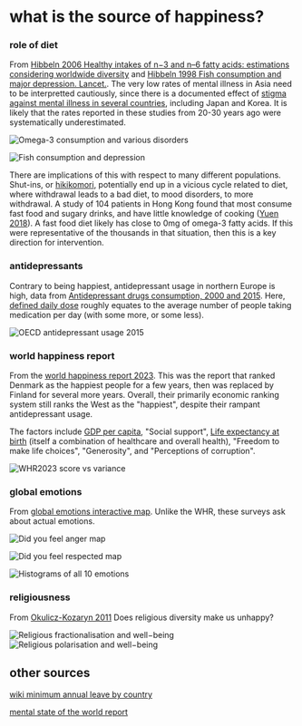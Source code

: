 # what is the source of happiness? #

### role of diet ###
From [Hibbeln 2006 Healthy intakes of n−3 and n–6 fatty acids: estimations considering worldwide diversity](https://doi.org/10.1093/ajcn/83.6.1483S) and [Hibbeln 1998 Fish consumption and major depression. Lancet.](https://doi.org/10.1016/S0140-6736(05)79168-6). The very low rates of mental illness in Asia need to be interpretted cautiously, since there is a documented effect of [stigma against mental illness in several countries](https://www.ncbi.nlm.nih.gov/pmc/articles/PMC6981757/), including Japan and Korea. It is likely that the rates reported in these studies from 20-30 years ago were systematically underestimated.

![Omega-3 consumption and various disorders](https://github.com/wrf/misc-analyses/blob/master/happiness_index/images/hibbeln_2006_worldwide_omega3_consumption_diseases.png)

![Fish consumption and depression](https://github.com/wrf/misc-analyses/blob/master/happiness_index/images/hibbeln_1998_fish_vs_depression.png)

There are implications of this with respect to many different populations. Shut-ins, or [hikikomori](https://en.wikipedia.org/wiki/Hikikomori), potentially end up in a vicious cycle related to diet, where withdrawal leads to a bad diet, to mood disorders, to more withdrawal. A study of 104 patients in Hong Kong found that most consume fast food and sugary drinks, and have little knowledge of cooking ([Yuen 2018](https://pmc.ncbi.nlm.nih.gov/articles/PMC5858384/)). A fast food diet likely has close to 0mg of omega-3 fatty acids. If this were representative of the thousands in that situation, then this is a key direction for intervention.

### antidepressants ###
Contrary to being happiest, antidepressant usage in northern Europe is high, data from [Antidepressant drugs consumption, 2000 and 2015](https://www.oecd-ilibrary.org/social-issues-migration-health/health-at-a-glance-2017/antidepressant-drugs-consumption-2000-and-2015-or-nearest-year_health_glance-2017-graph181-en). Here, [defined daily dose](https://en.wikipedia.org/wiki/Defined_daily_dose) roughly equates to the average number of people taking medication per day (with some more, or some less).

![OECD antidepressant usage 2015](https://github.com/wrf/misc-analyses/blob/master/happiness_index/images/OECD_2017_10_9_antidepressant_usage.png)

### world happiness report ###
From the [world happiness report 2023](https://worldhappiness.report/ed/2023/). This was the report that ranked Denmark as the happiest people for a few years, then was replaced by Finland for several more years. Overall, their primarily economic ranking system still ranks the West as the "happiest", despite their rampant antidepressant usage. 

The factors include [GDP per capita](https://en.wikipedia.org/wiki/List_of_countries_by_GDP_(nominal)_per_capita), "Social support", [Life expectancy at birth](https://en.wikipedia.org/wiki/List_of_countries_by_life_expectancy) (itself a combination of healthcare and overall health), "Freedom to make life choices", "Generosity", and "Perceptions of corruption".

![WHR2023 score vs variance](https://github.com/wrf/misc-analyses/blob/master/happiness_index/images/happiness_report_2023_figure2_main_table.png)

### global emotions ###
From [global emotions interactive map](https://news.gallup.com/interactives/248240/global-emotions.aspx). Unlike the WHR, these surveys ask about actual emotions.

![Did you feel anger map](https://github.com/wrf/misc-analyses/blob/master/happiness_index/images/gallup_2022_global_emotion_survey.anger_map.png)

![Did you feel respected map](https://github.com/wrf/misc-analyses/blob/master/happiness_index/images/gallup_2022_global_emotion_survey.respected_map.png)

![Histograms of all 10 emotions](https://github.com/wrf/misc-analyses/blob/master/happiness_index/images/gallup_2023_global_emotion_survey.hist.png)

### religiousness ###
From [Okulicz-Kozaryn 2011](http://dx.doi.org/10.1080/13674676.2010.550277) Does religious diversity make us unhappy?

![Religious fractionalisation and well−being](https://github.com/wrf/misc-analyses/blob/master/happiness_index/images/okulicz-kozaryn_2011_figure1_redo.png)
![Religious polarisation and well−being](https://github.com/wrf/misc-analyses/blob/master/happiness_index/images/okulicz-kozaryn_2011_figure2_redo.png)

## other sources ##

[wiki minimum annual leave by country](https://en.wikipedia.org/wiki/List_of_minimum_annual_leave_by_country)

[mental state of the world report](https://mentalstateoftheworld.report/2023_read/)


